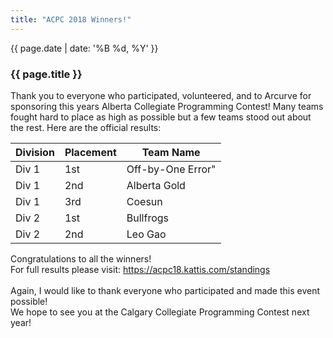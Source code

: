 ```yaml
---
title: "ACPC 2018 Winners!"
---
```


<div class="card post-dec">      
<div class="card-body">
<div class="container-fluid">   
<div class="row">

<div class = "col-xs-12">
<div class = "date-dec"> {{ page.date | date: '%B %d, %Y' }}</div>
<h3 class = "blog-title">{{ page.title }}</h3>      
<div class = "blog-line"></div> 

<p>
Thank you to everyone who participated, volunteered, and to Arcurve for sponsoring this years Alberta Collegiate Programming Contest! Many teams fought hard to place as high as possible but a few teams stood out about the rest. Here are the official results:
</p>

<p>
 <table class = "table table-sm contest-results-table table-bordered">
 <thead class="thead-dark">
  <tr>
    <th>Division</th>
    <th>Placement</th>
    <th>Team Name</th>
  </tr>
  </thead>
  <tbody>
    <tr>
      <td>Div 1</td>
      <td>1st</td>
      <td>Off-by-One Error"</td>  
    </tr>
    <tr>
      <td>Div 1</td>
      <td>2nd</td>
      <td>Alberta Gold</td>     
    </tr>    
    <tr>
      <td>Div 1</td>
      <td>3rd</td>
      <td>Coesun</td>     
    </tr>
    <tr>
      <td>Div 2</td>
      <td>1st</td>
      <td>Bullfrogs</td>      
    </tr>
    <tr>
      <td>Div 2</td>
      <td>2nd</td>
      <td>Leo Gao</td>      
    </tr>  
  </tbody>
</table>
</p>

<p>
Congratulations to all the winners!
<br>
For full results please visit: <a href="https://acpc18.kattis.com/standings">https://acpc18.kattis.com/standings</a>
<br><br>
Again, I would like to thank everyone who participated and made this event possible! <br>
We hope to see you at the Calgary Collegiate Programming Contest next year!
</p>

</div>
</div>
</div>
</div>
</div>
